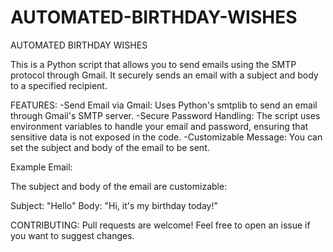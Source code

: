 # AUTOMATED-BIRTHDAY-WISHES
AUTOMATED BIRTHDAY WISHES

This is a Python script that allows you to send emails using the SMTP protocol through Gmail. It securely sends an email with a subject and body to a specified recipient.

FEATURES:
-Send Email via Gmail: Uses Python's smtplib to send an email through Gmail's SMTP server.
-Secure Password Handling: The script uses environment variables to handle your email and password, ensuring that sensitive data is not exposed in the code.
-Customizable Message: You can set the subject and body of the email to be sent.

Example Email:

The subject and body of the email are customizable:

Subject: "Hello"
Body: "Hi, it's my birthday today!"

CONTRIBUTING: Pull requests are welcome! Feel free to open an issue if you want to suggest changes.





